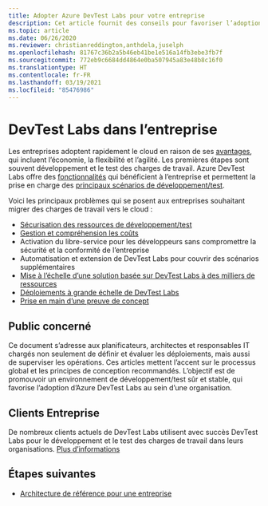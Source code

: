 ```yaml
---
title: Adopter Azure DevTest Labs pour votre entreprise
description: Cet article fournit des conseils pour favoriser l’adoption d’Azure DevTest Labs dans votre entreprise.
ms.topic: article
ms.date: 06/26/2020
ms.reviewer: christianreddington,anthdela,juselph
ms.openlocfilehash: 81767c36b2a5b46eb41be1e516a14fb3ebe3fb7f
ms.sourcegitcommit: 772eb9c6684dd4864e0ba507945a83e48b8c16f0
ms.translationtype: HT
ms.contentlocale: fr-FR
ms.lasthandoff: 03/19/2021
ms.locfileid: "85476986"
---
```

# <a name="devtest-labs-in-the-enterprise"></a>DevTest Labs dans l’entreprise
Les entreprises adoptent rapidement le cloud en raison de ses [avantages](/azure/architecture/cloud-adoption/business-strategy/cloud-migration-business-case), qui incluent l’économie, la flexibilité et l’agilité. Les premières étapes sont souvent développement et le test des charges de travail. Azure DevTest Labs offre des [fonctionnalités](devtest-lab-concepts.md) qui bénéficient à l’entreprise et permettent la prise en charge des [principaux scénarios de développement/test](devtest-lab-guidance-get-started.md).

Voici les principaux problèmes qui se posent aux entreprises souhaitant migrer des charges de travail vers le cloud :

- [Sécurisation des ressources de développement/test](devtest-lab-guidance-governance-policy-compliance.md)
- [Gestion et compréhension les coûts](devtest-lab-guidance-governance-cost-ownership.md)
- Activation du libre-service pour les développeurs sans compromettre la sécurité et la conformité de l’entreprise
- Automatisation et extension de DevTest Labs pour couvrir des scénarios supplémentaires
- [Mise à l’échelle d’une solution basée sur DevTest Labs à des milliers de ressources](devtest-lab-guidance-scale.md)
- [Déploiements à grande échelle de DevTest Labs](devtest-lab-guidance-orchestrate-implementation.md)
- [Prise en main d’une preuve de concept](devtest-lab-guidance-orchestrate-implementation.md)

## <a name="intended-audience"></a>Public concerné
Ce document s’adresse aux planificateurs, architectes et responsables IT chargés non seulement de définir et évaluer les déploiements, mais aussi de superviser les opérations. Ces articles mettent l’accent sur le processus global et les principes de conception recommandés. L’objectif est de promouvoir un environnement de développement/test sûr et stable, qui favorise l’adoption d’Azure DevTest Labs au sein d’une organisation.

## <a name="enterprise-customers"></a>Clients Entreprise

De nombreux clients actuels de DevTest Labs utilisent avec succès DevTest Labs pour le développement et le test des charges de travail dans leurs organisations. [Plus d’informations](https://azure.microsoft.com/case-studies/?term=DevTest+labs)

## <a name="next-steps"></a>Étapes suivantes
- [Architecture de référence pour une entreprise](devtest-lab-reference-architecture.md)
